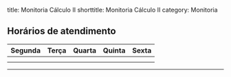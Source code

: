 title: Monitoria Cálculo II
shorttitle: Monitoria Cálculo II
category: Monitoria


## Horários de atendimento


|          Segunda            |           Terça             |           Quarta          |          Quinta         |          Sexta         |
|-----------------------------|-----------------------------|---------------------------|-------------------------|------------------------|
|  |  |  |  |  |
|  |  |  |  |  |

---

